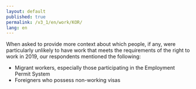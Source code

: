 ```yaml
---
layout: default
published: true
permalink: /v3_1/en/work/KOR/
lang: en
---
```


When asked to provide more context about which people, if any, were particularly unlikely to have work that meets the requirements of the right to work in 2019, our respondents mentioned the following:

- Migrant workers, especially those participating in the Employment Permit System
- Foreigners who possess non-working visas

